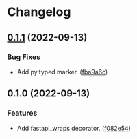 # Changelog

## [0.1.1](https://github.com/pawelrubin/fastapi-wraps/compare/v0.1.0...v0.1.1) (2022-09-13)


### Bug Fixes

* Add py.typed marker. ([fba9a6c](https://github.com/pawelrubin/fastapi-wraps/commit/fba9a6c5acc05d90523fa315e6e4f349a215b1c8))

## 0.1.0 (2022-09-13)


### Features

* Add fastapi_wraps decorator. ([f082e54](https://github.com/pawelrubin/fastapi-wraps/commit/f082e54d104b300667af08b4d87bd6c4e8d3c3dd))

